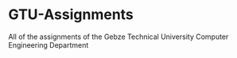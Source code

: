 # GTU-Assignments
All of the assignments of the Gebze Technical University Computer Engineering Department
